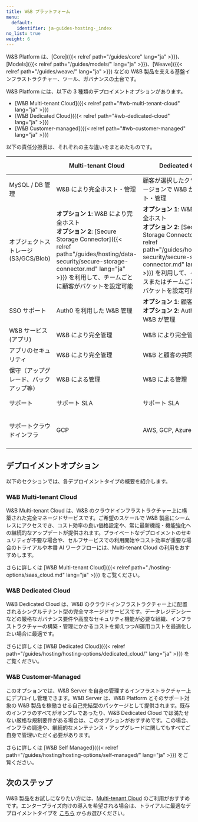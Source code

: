 ```yaml
---
title: W&B プラットフォーム
menu:
  default:
    identifier: ja-guides-hosting-_index
no_list: true
weight: 6
---
```


W&B Platform は、[Core]({{< relref path="/guides/core" lang="ja" >}})、[Models]({{< relref path="/guides/models/" lang="ja" >}})、[Weave]({{< relref path="/guides/weave/" lang="ja" >}}) などの W&B 製品を支える基盤インフラストラクチャー、ツール、ガバナンスの土台です。

W&B Platform には、以下の 3 種類のデプロイメントオプションがあります。

* [W&B Multi-tenant Cloud]({{< relref path="#wb-multi-tenant-cloud" lang="ja" >}})
* [W&B Dedicated Cloud]({{< relref path="#wb-dedicated-cloud" lang="ja" >}})
* [W&B Customer-managed]({{< relref path="#wb-customer-managed" lang="ja" >}})

以下の責任分担表は、それぞれの主な違いをまとめたものです。

|                                      | Multi-tenant Cloud                              | Dedicated Cloud                                                                      | Customer-managed             |
|--------------------------------------|------------------------------------------------|--------------------------------------------------------------------------------------|------------------------------|
| MySQL / DB 管理                     | W&B により完全ホスト・管理                      | 顧客が選択したクラウドやリージョンで W&B が完全ホスト・管理                          | 顧客による完全なホストと管理 |
| オブジェクトストレージ (S3/GCS/Blob) | **オプション 1**: W&B により完全ホスト<br />**オプション 2**: [Secure Storage Connector]({{< relref path="/guides/hosting/data-security/secure-storage-connector.md" lang="ja" >}}) を利用して、チームごとに顧客がバケットを設定可能 | **オプション 1**: W&B により完全ホスト<br />**オプション 2**: [Secure Storage Connector]({{< relref path="/guides/hosting/data-security/secure-storage-connector.md" lang="ja" >}}) を利用して、インスタンスまたはチームごとに顧客がバケットを設定可能 | 顧客による完全なホストと管理     |
| SSO サポート                        | Auth0 を利用した W&B 管理                       | **オプション 1**: 顧客管理<br />**オプション 2**: Auth0 経由で W&B が管理           | 顧客による完全管理            |
| W&B サービス (アプリ)                | W&B により完全管理                              | W&B により完全管理                                                                   | 顧客による完全管理            |
| アプリのセキュリティ                | W&B により完全管理                              | W&B と顧客の共同責任                                                                 | 顧客による完全管理            |
| 保守（アップグレード、バックアップ等）| W&B による管理                                  | W&B による管理                                                                       | 顧客による管理                |
| サポート                            | サポート SLA                                    | サポート SLA                                                                         | サポート SLA                  |
| サポートクラウドインフラ             | GCP                                            | AWS, GCP, Azure                                                                      | AWS, GCP, Azure, オンプレベアメタル |

## デプロイメントオプション
以下のセクションでは、各デプロイメントタイプの概要を紹介します。

### W&B Multi-tenant Cloud
W&B Multi-tenant Cloud は、W&B のクラウドインフラストラクチャー上に構築された完全マネージドサービスです。ご希望のスケールで W&B 製品にシームレスにアクセスでき、コスト効率の良い価格設定や、常に最新機能・機能強化への継続的なアップデートが提供されます。プライベートなデプロイメントのセキュリティが不要な場合や、セルフサービスでの利用開始やコスト効率が重要な場合のトライアルや本番 AI ワークフローには、Multi-tenant Cloud の利用をおすすめします。

さらに詳しくは [W&B Multi-tenant Cloud]({{< relref path="./hosting-options/saas_cloud.md" lang="ja" >}}) をご覧ください。

### W&B Dedicated Cloud
W&B Dedicated Cloud は、W&B のクラウドインフラストラクチャー上に配置されるシングルテナント型の完全マネージドサービスです。データレジデンシーなどの厳格なガバナンス要件や高度なセキュリティ機能が必要な組織、インフラストラクチャーの構築・管理にかかるコストを抑えつつAI運用コストを最適化したい場合に最適です。

さらに詳しくは [W&B Dedicated Cloud]({{< relref path="/guides/hosting/hosting-options/dedicated_cloud/" lang="ja" >}}) をご覧ください。

### W&B Customer-Managed
このオプションでは、W&B Server を自身の管理するインフラストラクチャー上にデプロイし管理できます。W&B Server は、W&B Platform とそのサポート対象の W&B 製品を稼働させる自己完結型のパッケージとして提供されます。既存のインフラのすべてがオンプレであったり、W&B Dedicated Cloud では満たせない厳格な規制要件がある場合は、このオプションがおすすめです。この場合、インフラの調達や、継続的なメンテナンス・アップグレードに関してもすべてご自身で管理いただく必要があります。

さらに詳しくは [W&B Self Managed]({{< relref path="/guides/hosting/hosting-options/self-managed/" lang="ja" >}}) をご覧ください。

## 次のステップ

W&B 製品をお試しになりたい方には、[Multi-tenant Cloud](https://wandb.ai/home) のご利用がおすすめです。エンタープライズ向けの導入を希望される場合は、トライアルに最適なデプロイメントタイプを [こちら](https://wandb.ai/site/enterprise-trial) からお選びください。